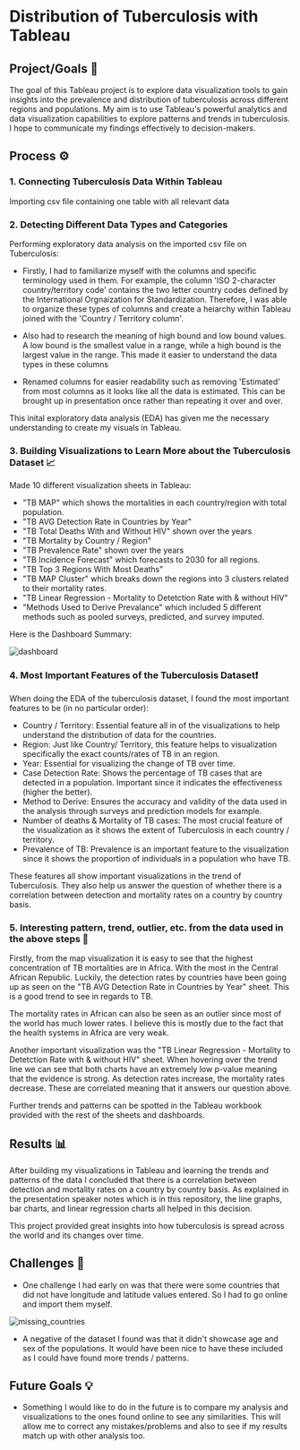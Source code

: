 # Distribution of Tuberculosis with Tableau

## Project/Goals 🎯
The goal of this Tableau project is to explore data visualization tools to gain insights into the prevalence and distribution of tuberculosis across different regions and populations. My aim is to use Tableau's powerful analytics and data visualization capabilities to explore patterns and trends in tuberculosis. I hope to communicate my findings effectively to decision-makers.

## Process ⚙️

### 1. Connecting Tuberculosis Data Within Tableau
Importing csv file containing one table with all relevant data 

### 2. Detecting Different Data Types and Categories
Performing exploratory data analysis on the imported csv file on Tuberculosis:

- Firstly, I had to familiarize myself with the columns and specific terminology used in them. For example, the column 'ISO 2-character country/territory code' contains the two letter country codes defined by the International Orgnaization for Standardization. Therefore, I was able to organize these types of columns and create a heiarchy within Tableau joined with the 'Country / Territory column'. 

- Also had to research the meaning of high bound and low bound values. A low bound is the 
smallest value in a range, while a high bound is the largest value in the range. This made it easier to understand the data types in these columns

- Renamed columns for easier readability such as removing 'Estimated' from most columns as it looks like all the data is estimated. This can be brought up in presentation once rather than repeating it over and over.    

This inital exploratory data analysis (EDA) has given me the necessary understanding to create my visuals in Tableau. 

### 3. Building Visualizations to Learn More about the Tuberculosis Dataset 📈
Made 10 different visualization sheets in Tableau:

- "TB MAP" which shows the mortalities in each country/region with total population. 
- "TB AVG Detection Rate in Countries by Year"
- "TB Total Deaths With and Without HIV" shown over the years
- "TB Mortality by Country / Region"
- "TB Prevalence Rate" shown over the years
- "TB Incidence Forecast" which forecasts to 2030 for all regions.
- "TB Top 3 Regions With Most Deaths"
- "TB MAP Cluster" which breaks down the regions into 3 clusters related to their mortality rates. 
- "TB Linear Regression - Mortality to Detetction Rate with & without HIV"
- "Methods Used to Derive Prevalance" which included 5 different methods such as pooled surveys, predicted, and survey imputed. 

Here is the Dashboard Summary:

![dashboard](./images/dashboard.png)

### 4. Most Important Features of the Tuberculosis Dataset❗
When doing the EDA of the tuberculosis dataset, I found the most important features to be (in no particular order):

- Country / Territory: Essential feature all in of the visualizations to help understand the distribution of data for the countries.
- Region: Just like Country/ Territory, this feature helps to visualization specifically the exact counts/rates of TB in an region.
- Year: Essential for visualizing the change of TB over time.
- Case Detection Rate: Shows the percentage of TB cases that are detected in a population. Important since it indicates the effectiveness (higher the better).
- Method to Derive: Ensures the accuracy and validity of the data used in the analysis through surveys and prediction models for example.
- Number of deaths & Mortality of TB cases: The most crucial feature of the visualization as it shows the extent of Tuberculosis in each country / territory.
- Prevalence of TB: Prevalence is an important feature to the visualization since it shows the proportion of individuals in a population who have TB.

These features all show important visualizations in the trend of Tuberculosis. They also help us answer the question of whether there is a correlation between detection and mortality rates on a country by country basis. 

### 5. Interesting pattern, trend, outlier, etc. from the data used in the above steps 🧩
Firstly, from the map visualization it is easy to see that the highest concentration of TB mortalities are in Africa. With the most in the Central African Republic. Luckily, the detection rates by countries have been going up as seen on the "TB AVG Detection Rate in Countries by Year" sheet. This is a good trend to see in regards to TB.

The mortality rates in African can also be seen as an outlier since most of the world has much lower rates. I believe this is mostly due to the fact that the health systems in Africa are very weak. 

Another important visualization was the "TB Linear Regression - Mortality to Detetction Rate with & without HIV" sheet. When hovering over the trend line we can see that both charts have an extremely low p-value meaning that the evidence is strong. As detection rates increase, the mortality rates decrease. These are correlated meaning that it answers our question above. 

Further trends and patterns can be spotted in the Tableau workbook provided with the rest of the sheets and dashboards.

## Results 📊
After building my visualizations in Tableau and learning the trends and patterns of the data I concluded that there is a correlation between detection and mortality rates on a country by country basis. As explained in the presentation speaker notes which is in this repository, the line graphs, bar charts, and linear regression charts all helped in this decision. 

This project provided great insights into how tuberculosis is spread across the world and its changes over time.

## Challenges 🚧
- One challenge I had early on was that there were some countries that did not have longitude and latitude values entered. So I had to go online and import them myself.

![missing_countries](./images/missing_countries.png)

- A negative of the dataset I found was that it didn't showcase age and sex of the populations. It would have been nice to have these included as I could have found more trends / patterns. 

## Future Goals 💡
- Something I would like to do in the future is to compare my analysis and visualizations to the ones found online to see any similarities. This will allow me to correct any mistakes/problems and also to see if my results match up with other analysis too. 
